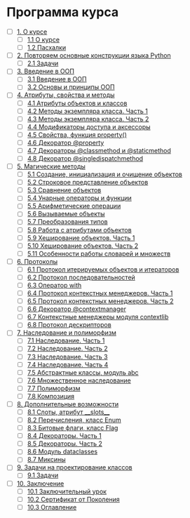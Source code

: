 # Программа курса
- [ ] [1. О курсе](https://github.com/tskdvraz0r/education/tree/main/stepik/beegeek/python_generation/04_course_for_guru/module/module_01)
    - [ ] [1.1 О курсе](https://github.com/tskdvraz0r/education/tree/main/stepik/beegeek/python_generation/04_course_for_guru/module/module_01/lesson_01)
    - [ ] [1.2 Пасхалки](https://github.com/tskdvraz0r/education/tree/main/stepik/beegeek/python_generation/04_course_for_guru/module/module_01/lesson_02)

- [ ] [2. Повторяем основные конструкции языка Python](https://github.com/tskdvraz0r/education/tree/main/stepik/beegeek/python_generation/04_course_for_guru/module/module_02)
    - [ ] [2.1 Задачи](https://github.com/tskdvraz0r/education/tree/main/stepik/beegeek/python_generation/04_course_for_guru/module/module_02/lesson_01)

- [ ] [3. Введение в ООП](https://github.com/tskdvraz0r/education/tree/main/stepik/beegeek/python_generation/04_course_for_guru/module/module_03)
    - [ ] [3.1 Введение в ООП](https://github.com/tskdvraz0r/education/tree/main/stepik/beegeek/python_generation/04_course_for_guru/module/module_03/lesson_01)
    - [ ] [3.2 Основы и принципы ООП](https://github.com/tskdvraz0r/education/tree/main/stepik/beegeek/python_generation/04_course_for_guru/module/module_03/lesson_02)

- [ ] [4. Атрибуты, свойства и методы](https://github.com/tskdvraz0r/education/tree/main/stepik/beegeek/python_generation/04_course_for_guru/module/module_04)
    - [ ] [4.1 Атрибуты объектов и классов](https://github.com/tskdvraz0r/education/tree/main/stepik/beegeek/python_generation/04_course_for_guru/module/module_04/lesson_01)
    - [ ] [4.2 Методы экземпляра класса. Часть 1](https://github.com/tskdvraz0r/education/tree/main/stepik/beegeek/python_generation/04_course_for_guru/module/module_04/lesson_02)
    - [ ] [4.3 Методы экземпляра класса. Часть 2](https://github.com/tskdvraz0r/education/tree/main/stepik/beegeek/python_generation/04_course_for_guru/module/module_04/lesson_03)
    - [ ] [4.4 Модификаторы доступа и аксессоры](https://github.com/tskdvraz0r/education/tree/main/stepik/beegeek/python_generation/04_course_for_guru/module/module_04/lesson_04)
    - [ ] [4.5 Свойства, функция property()](https://github.com/tskdvraz0r/education/tree/main/stepik/beegeek/python_generation/04_course_for_guru/module/module_04/lesson_05)
    - [ ] [4.6 Декоратор @property](https://github.com/tskdvraz0r/education/tree/main/stepik/beegeek/python_generation/04_course_for_guru/module/module_04/lesson_06)
    - [ ] [4.7 Декораторы @classmethod и @staticmethod](https://github.com/tskdvraz0r/education/tree/main/stepik/beegeek/python_generation/04_course_for_guru/module/module_04/lesson_07)
    - [ ] [4.8 Декоратор @singledispatchmethod](https://github.com/tskdvraz0r/education/tree/main/stepik/beegeek/python_generation/04_course_for_guru/module/module_04/lesson_08)

- [ ] [5. Магические методы](https://github.com/tskdvraz0r/education/tree/main/stepik/beegeek/python_generation/04_course_for_guru/module/module_05)
    - [ ] [5.1 Создание, инициализация и очищение объектов](https://github.com/tskdvraz0r/education/tree/main/stepik/beegeek/python_generation/04_course_for_guru/module/module_05/lesson_01)
    - [ ] [5.2 Строковое представление объектов](https://github.com/tskdvraz0r/education/tree/main/stepik/beegeek/python_generation/04_course_for_guru/module/module_05/lesson_02)
    - [ ] [5.3 Сравнение объектов](https://github.com/tskdvraz0r/education/tree/main/stepik/beegeek/python_generation/04_course_for_guru/module/module_05/lesson_03)
    - [ ] [5.4 Унарные операторы и функции](https://github.com/tskdvraz0r/education/tree/main/stepik/beegeek/python_generation/04_course_for_guru/module/module_05/lesson_04)
    - [ ] [5.5 Арифметические операции](https://github.com/tskdvraz0r/education/tree/main/stepik/beegeek/python_generation/04_course_for_guru/module/module_05/lesson_05)
    - [ ] [5.6 Вызываемые объекты](https://github.com/tskdvraz0r/education/tree/main/stepik/beegeek/python_generation/04_course_for_guru/module/module_05/lesson_06)
    - [ ] [5.7 Преобразования типов](https://github.com/tskdvraz0r/education/tree/main/stepik/beegeek/python_generation/04_course_for_guru/module/module_05/lesson_07)
    - [ ] [5.8 Работа с атрибутами объектов](https://github.com/tskdvraz0r/education/tree/main/stepik/beegeek/python_generation/04_course_for_guru/module/module_05/lesson_08)
    - [ ] [5.9 Хеширование объектов. Часть 1](https://github.com/tskdvraz0r/education/tree/main/stepik/beegeek/python_generation/04_course_for_guru/module/module_05/lesson_09)
    - [ ] [5.10 Хеширование объектов. Часть 2](https://github.com/tskdvraz0r/education/tree/main/stepik/beegeek/python_generation/04_course_for_guru/module/module_05/lesson_10)
    - [ ] [5.11 Особенности работы словарей и множеств](https://github.com/tskdvraz0r/education/tree/main/stepik/beegeek/python_generation/04_course_for_guru/module/module_05/lesson_11)

- [ ] [6. Протоколы](https://github.com/tskdvraz0r/education/tree/main/stepik/beegeek/python_generation/04_course_for_guru/module/module_06)
    - [ ] [6.1 Протокол итерируемых объектов и итераторов](https://github.com/tskdvraz0r/education/tree/main/stepik/beegeek/python_generation/04_course_for_guru/module/module_06/lesson_01)
    - [ ] [6.2 Протокол последовательностей](https://github.com/tskdvraz0r/education/tree/main/stepik/beegeek/python_generation/04_course_for_guru/module/module_06/lesson_02)
    - [ ] [6.3 Оператор with](https://github.com/tskdvraz0r/education/tree/main/stepik/beegeek/python_generation/04_course_for_guru/module/module_06/lesson_03)
    - [ ] [6.4 Протокол контекстных менеджеров. Часть 1](https://github.com/tskdvraz0r/education/tree/main/stepik/beegeek/python_generation/04_course_for_guru/module/module_06/lesson_04)
    - [ ] [6.5 Протокол контекстных менеджеров. Часть 2](https://github.com/tskdvraz0r/education/tree/main/stepik/beegeek/python_generation/04_course_for_guru/module/module_06/lesson_05)
    - [ ] [6.6 Декоратор @contextmanager](https://github.com/tskdvraz0r/education/tree/main/stepik/beegeek/python_generation/04_course_for_guru/module/module_06/lesson_06)
    - [ ] [6.7 Контекстные менеджеры модуля contextlib](https://github.com/tskdvraz0r/education/tree/main/stepik/beegeek/python_generation/04_course_for_guru/module/module_06/lesson_07)
    - [ ] [6.8 Протокол дескрипторов](https://github.com/tskdvraz0r/education/tree/main/stepik/beegeek/python_generation/04_course_for_guru/module/module_06/lesson_08)

- [ ] [7. Наследование и полиморфизм](https://github.com/tskdvraz0r/education/tree/main/stepik/beegeek/python_generation/04_course_for_guru/module/module_07)
    - [ ] [7.1 Наследование. Часть 1](https://github.com/tskdvraz0r/education/tree/main/stepik/beegeek/python_generation/04_course_for_guru/module/module_07/lesson_01)
    - [ ] [7.2 Наследование. Часть 2](https://github.com/tskdvraz0r/education/tree/main/stepik/beegeek/python_generation/04_course_for_guru/module/module_07/lesson_02)
    - [ ] [7.3 Наследование. Часть 3](https://github.com/tskdvraz0r/education/tree/main/stepik/beegeek/python_generation/04_course_for_guru/module/module_07/lesson_03)
    - [ ] [7.4 Наследование. Часть 4](https://github.com/tskdvraz0r/education/tree/main/stepik/beegeek/python_generation/04_course_for_guru/module/module_07/lesson_04)
    - [ ] [7.5 Абстрактные классы, модуль abc](https://github.com/tskdvraz0r/education/tree/main/stepik/beegeek/python_generation/04_course_for_guru/module/module_07/lesson_05)
    - [ ] [7.6 Множественное наследование](https://github.com/tskdvraz0r/education/tree/main/stepik/beegeek/python_generation/04_course_for_guru/module/module_07/lesson_06)
    - [ ] [7.7 Полиморфизм](https://github.com/tskdvraz0r/education/tree/main/stepik/beegeek/python_generation/04_course_for_guru/module/module_07/lesson_07)
    - [ ] [7.8 Композиция](https://github.com/tskdvraz0r/education/tree/main/stepik/beegeek/python_generation/04_course_for_guru/module/module_07/lesson_08)

- [ ] [8. Дополнительные возможности](https://github.com/tskdvraz0r/education/tree/main/stepik/beegeek/python_generation/04_course_for_guru/module/module_08)
    - [ ] [8.1 Слоты, атрибут \_\_slots\_\_](https://github.com/tskdvraz0r/education/tree/main/stepik/beegeek/python_generation/04_course_for_guru/module/module_08/lesson_01)
    - [ ] [8.2 Перечисления, класс Enum](https://github.com/tskdvraz0r/education/tree/main/stepik/beegeek/python_generation/04_course_for_guru/module/module_08/lesson_02)
    - [ ] [8.3 Битовые флаги, класс Flag](https://github.com/tskdvraz0r/education/tree/main/stepik/beegeek/python_generation/04_course_for_guru/module/module_08/lesson_03)
    - [ ] [8.4 Декораторы. Часть 1](https://github.com/tskdvraz0r/education/tree/main/stepik/beegeek/python_generation/04_course_for_guru/module/module_08/lesson_04)
    - [ ] [8.5 Декораторы. Часть 2](https://github.com/tskdvraz0r/education/tree/main/stepik/beegeek/python_generation/04_course_for_guru/module/module_08/lesson_05)
    - [ ] [8.6 Модуль dataclasses](https://github.com/tskdvraz0r/education/tree/main/stepik/beegeek/python_generation/04_course_for_guru/module/module_08/lesson_06)
    - [ ] [8.7 Миксины](https://github.com/tskdvraz0r/education/tree/main/stepik/beegeek/python_generation/04_course_for_guru/module/module_08/lesson_07)

- [ ] [9. Задачи на проектирование классов](https://github.com/tskdvraz0r/education/tree/main/stepik/beegeek/python_generation/04_course_for_guru/module/module_09)
    - [ ] [9.1 Задачи](https://github.com/tskdvraz0r/education/tree/main/stepik/beegeek/python_generation/04_course_for_guru/module/module_09/lesson_01)

- [ ] [10. Заключение](https://github.com/tskdvraz0r/education/tree/main/stepik/beegeek/python_generation/04_course_for_guru/module/module_10)
    - [ ] [10.1 Заключительный урок](https://github.com/tskdvraz0r/education/tree/main/stepik/beegeek/python_generation/04_course_for_guru/module/module_10/lesson_01)
    - [ ] [10.2 Сертификат от Поколения](https://github.com/tskdvraz0r/education/tree/main/stepik/beegeek/python_generation/04_course_for_guru/module/module_10/lesson_02)
    - [ ] [10.3 Оглавление](https://github.com/tskdvraz0r/education/tree/main/stepik/beegeek/python_generation/04_course_for_guru/module/module_10/lesson_03)